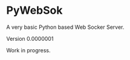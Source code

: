 PyWebSok
========

A very basic Python based Web Socker Server.

Version 0.0000001

Work in progress.
